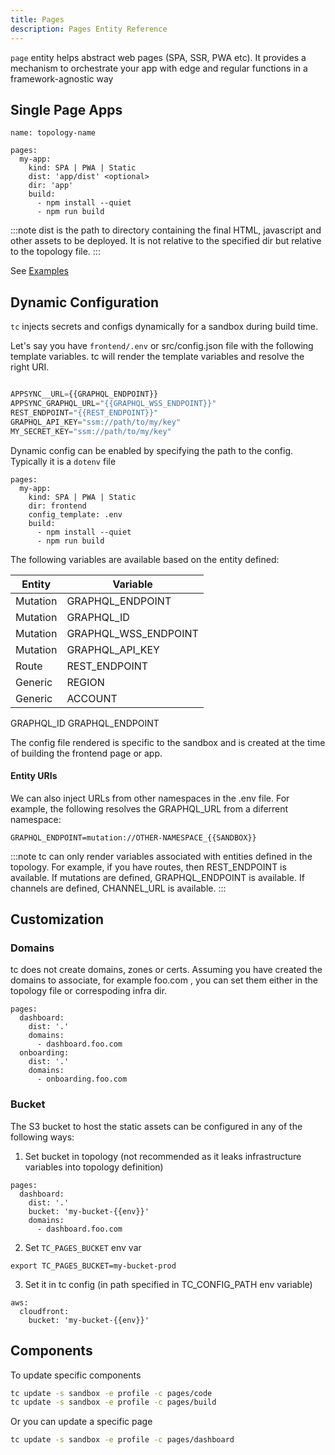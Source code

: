 ```yaml
---
title: Pages
description: Pages Entity Reference
---
```


`page` entity helps abstract web pages (SPA, SSR, PWA etc). It provides a mechanism to orchestrate your app with edge and regular functions in a framework-agnostic way

## Single Page Apps

```
name: topology-name

pages:
  my-app:
    kind: SPA | PWA | Static
    dist: 'app/dist' <optional>
    dir: 'app'
    build:
      - npm install --quiet
      - npm run build
```

:::note
dist is the path to directory containing the final HTML, javascript and other assets to be deployed. It is not relative to the specified dir but relative to the topology file.
:::

See [Examples](https://github.com/tc-functors/tc/tree/main/examples/pages)

## Dynamic Configuration

`tc` injects secrets and configs dynamically for a sandbox during build time.

Let's say you have `frontend/.env` or src/config.json file with the following template variables. tc will render the template variables and resolve the right URI.

```js

APPSYNC__URL={{GRAPHQL_ENDPOINT}}
APPSYNC_GRAPHQL_URL="{{GRAPHQL_WSS_ENDPOINT}}"
REST_ENDPOINT="{{REST_ENDPOINT}}"
GRAPHQL_API_KEY="ssm://path/to/my/key"
MY_SECRET_KEY="ssm://path/to/my/key"
```

Dynamic config can be enabled by specifying the path to the config. Typically it is a `dotenv` file

```
pages:
  my-app:
    kind: SPA | PWA | Static
    dir: frontend
    config_template: .env
    build:
      - npm install --quiet
      - npm run build
```

The following variables are available based on the entity defined:

| Entity   | Variable             |
|----------|----------------------|
| Mutation | GRAPHQL_ENDPOINT     |
| Mutation | GRAPHQL_ID           |
| Mutation | GRAPHQL_WSS_ENDPOINT |
| Mutation | GRAPHQL_API_KEY      |
| Route    | REST_ENDPOINT        |
| Generic  | REGION               |
| Generic  | ACCOUNT              |


GRAPHQL_ID
GRAPHQL_ENDPOINT

The config file rendered is specific to the sandbox and is created at the time of building the frontend page or app.


#### Entity URIs

We can also inject URLs from other namespaces in the .env file. For example, the following resolves the GRAPHQL_URL from a diferrent namespace:

```
GRAPHQL_ENDPOINT=mutation://OTHER-NAMESPACE_{{SANDBOX}}
```


:::note
tc can only render variables associated with entities defined in the topology. For example, if you have routes, then REST_ENDPOINT is available. If mutations are defined, GRAPHQL_ENDPOINT is available. If channels are defined, CHANNEL_URL is available.
:::


## Customization


### Domains


tc does not create domains, zones or certs. Assuming you have created the domains to associate, for example foo.com , you can set them either in the topology file or correspoding infra dir.

```
pages:
  dashboard:
    dist: '.'
    domains:
      - dashboard.foo.com
  onboarding:
    dist: '.'
    domains:
      - onboarding.foo.com
```

### Bucket

The S3 bucket to host the static assets can be configured in any of the following ways:

1. Set bucket in topology (not recommended as it leaks infrastructure variables into topology definition)

```
pages:
  dashboard:
    dist: '.'
	bucket: 'my-bucket-{{env}}'
    domains:
      - dashboard.foo.com
```

2. Set `TC_PAGES_BUCKET` env var

```
export TC_PAGES_BUCKET=my-bucket-prod
```

3. Set it in tc config (in path specified in TC_CONFIG_PATH env variable)

```
aws:
  cloudfront:
    bucket: 'my-bucket-{{env}}'
```

## Components


To update specific components

```sh
tc update -s sandbox -e profile -c pages/code
tc update -s sandbox -e profile -c pages/build
```

Or you can update a specific page

```sh
tc update -s sandbox -e profile -c pages/dashboard
```
